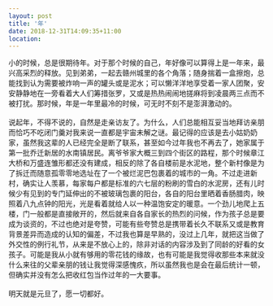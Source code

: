 ```yaml
---
layout: post
title: '年'
date: 2018-12-31T14:09:35+11:00
location: 
---
```



小的时候，总是很期待年。对于那个时候的自己，年好像可以算得上是一年来，最兴高采烈的释放。见到弟弟，一起去赣州城里的各个角落；随身揣着一盒擦炮，总能找到认为需要被炸响一声的罐头或是泥水；可以懒洋洋地享受着一家人团聚，安安静静地在一旁看着大人们筹措张罗，又或是热热闹闹地搓麻将到凌晨两三点而不被打扰。那时候，年是一年里最冷的时候，可无时不刻不是澎湃激动的。<br />
<br />
说起年，不得不说的，自然是走亲访友了。为什么，人们总能相互妥当地拜访亲朋而恰巧不吃闭门羹对我来说一直都是宇宙未解之谜。最记得的应该是去小姑奶奶家，虽然我这辈的人已经完全是断了联系，甚至如今过年我也不再去了，她家属于第一批乔迁新居的水南镇居民。离爷爷家大概三到四个街区的路程，那个时候章江大桥和万盛连雏形都还没有建成，相反的除了各自楼前是水泥地，整个新村像是为了拆迁而随意孤零零地选址在了一个被烂泥巴包裹着的城市的一角。不过走进新村，确实让人羡慕，每家每户都是标准的六七层的粉刷的雪白的水泥房，还有儿时候少有见到的专门延伸出的不被玻璃包裹的阳台，各自的阳台里晒着香肠腊肉，映照着八九点钟的阳光，光是看着就给人以一种温饱安定的暖意。一个劲儿地爬上五楼，门一般都是直接敞开的，然后就来自各自家长的热烈的问候，作为孩子总是要成为谈资的，不过也绝对是夸赞，可能有些夸赞总是携带着长久不联系又或是教育背景差异而造成的认知的偏差，不过我也算是早熟的，没过上几年，就把这当做了外交性的例行礼节，从来是不放心上的，除非对话的内容涉及到了同龄的好看的女孩子。可能是我从小就有够用的零花钱的缘故，也有可能是我觉得收那些本来就没什么来往的父辈亲朋的钱让我觉得深感愧疚，所以虽然我也是会在最后统计一顿，但确实并没有怎么把收红包当作过年的一大要事。<br />
<br />
明天就是元旦了，愿一切都好。